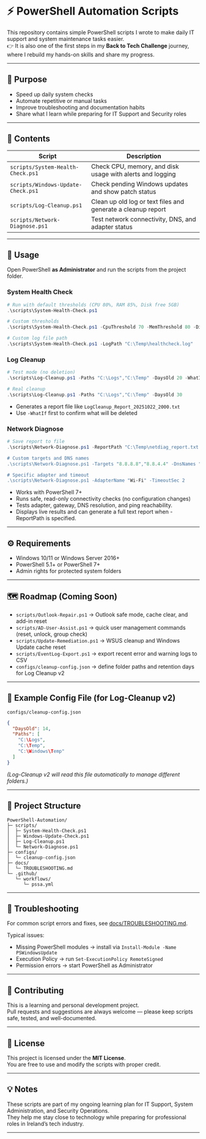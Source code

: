 # ⚡ PowerShell Automation Scripts  

This repository contains simple PowerShell scripts I wrote to make daily IT support and system maintenance tasks easier.  
👉 It is also one of the first steps in my **Back to Tech Challenge** journey, where I rebuild my hands-on skills and share my progress.

---

## 🎯 Purpose
- Speed up daily system checks  
- Automate repetitive or manual tasks  
- Improve troubleshooting and documentation habits  
- Share what I learn while preparing for IT Support and Security roles  

---

## 📂 Contents

| Script | Description |
|--------|--------------|
| `scripts/System-Health-Check.ps1` | Check CPU, memory, and disk usage with alerts and logging |
| `scripts/Windows-Update-Check.ps1` | Check pending Windows updates and show patch status |
| `scripts/Log-Cleanup.ps1` | Clean up old log or text files and generate a cleanup report |
| `scripts/Network-Diagnose.ps1` | Test network connectivity, DNS, and adapter status |


---

## 🔧 Usage

Open PowerShell **as Administrator** and run the scripts from the project folder.

### System Health Check
```powershell
# Run with default thresholds (CPU 80%, RAM 85%, Disk free 5GB)
.\scripts\System-Health-Check.ps1

# Custom thresholds
.\scripts\System-Health-Check.ps1 -CpuThreshold 70 -MemThreshold 80 -DiskFreeThresholdGB 10

# Custom log file path
.\scripts\System-Health-Check.ps1 -LogPath "C:\Temp\healthcheck.log"
```

### Log Cleanup
```powershell
# Test mode (no deletion)
.\scripts\Log-Cleanup.ps1 -Paths "C:\Logs","C:\Temp" -DaysOld 20 -WhatIf

# Real cleanup
.\scripts\Log-Cleanup.ps1 -Paths "C:\Logs","C:\Temp" -DaysOld 30
```
- Generates a report file like `LogCleanup_Report_20251022_2000.txt`
- Use `-WhatIf` first to confirm what will be deleted



### Network Diagnose
```powershell
# Save report to file
.\scripts\Network-Diagnose.ps1 -ReportPath "C:\Temp\netdiag_report.txt

# Custom targets and DNS names
.\scripts\Network-Diagnose.ps1 -Targets "8.8.8.8","8.8.4.4" -DnsNames "www.microsoft.com","www.github.com"

# Specific adapter and timeout
.\scripts\Network-Diagnose.ps1 -AdapterName "Wi-Fi" -TimeoutSec 2

```
- Works with PowerShell 7+
- Runs safe, read-only connectivity checks (no configuration changes)
- Tests adapter, gateway, DNS resolution, and ping reachability.
- Displays live results and can generate a full text report when -ReportPath is specified.

---


## ⚙️ Requirements
- Windows 10/11 or Windows Server 2016+  
- PowerShell 5.1+ or PowerShell 7+  
- Admin rights for protected system folders  

---


## 🗺️ Roadmap (Coming Soon)
- `scripts/Outlook-Repair.ps1` → Outlook safe mode, cache clear, and add-in reset  
- `scripts/AD-User-Assist.ps1` → quick user management commands (reset, unlock, group check)  
- `scripts/Update-Remediation.ps1` → WSUS cleanup and Windows Update cache reset  
- `scripts/EventLog-Export.ps1` → export recent error and warning logs to CSV  
- `configs/cleanup-config.json` → define folder paths and retention days for Log Cleanup v2  

---

## 📘 Example Config File (for Log-Cleanup v2)
`configs/cleanup-config.json`
```json
{
  "DaysOld": 14,
  "Paths": [
    "C:\Logs",
    "C:\Temp",
    "C:\Windows\Temp"
  ]
}
```
*(Log-Cleanup v2 will read this file automatically to manage different folders.)*

---

## 🧰 Project Structure
```text
PowerShell-Automation/
├─ scripts/
│  ├─ System-Health-Check.ps1
│  ├─ Windows-Update-Check.ps1
│  ├─ Log-Cleanup.ps1
│  └─ Network-Diagnose.ps1
├─ configs/
│  └─ cleanup-config.json
├─ docs/
│  └─ TROUBLESHOOTING.md
└─ .github/
   └─ workflows/
      └─ pssa.yml
```

---
## 🧩 Troubleshooting
For common script errors and fixes, see [docs/TROUBLESHOOTING.md](docs/TROUBLESHOOTING.md).

Typical issues:
- Missing PowerShell modules → install via `Install-Module -Name PSWindowsUpdate`
- Execution Policy → run `Set-ExecutionPolicy RemoteSigned`
- Permission errors → start PowerShell as Administrator  

---

## 🤝 Contributing
This is a learning and personal development project.  
Pull requests and suggestions are always welcome — please keep scripts safe, tested, and well-documented.

---

## 📜 License
This project is licensed under the **MIT License**.  
You are free to use and modify the scripts with proper credit.

---

## 💡 Notes
These scripts are part of my ongoing learning plan for IT Support, System Administration, and Security Operations.  
They help me stay close to technology while preparing for professional roles in Ireland’s tech industry.

---
